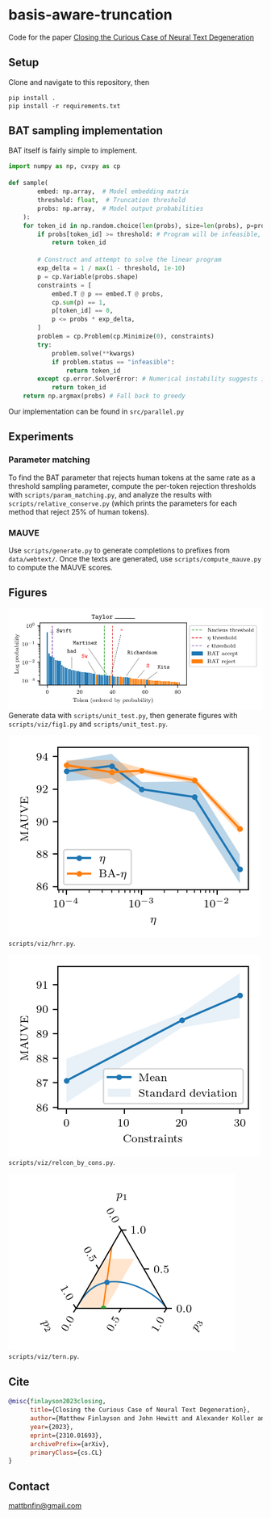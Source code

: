 # basis-aware-truncation
Code for the paper [Closing the Curious Case of Neural Text Degeneration](https://arxiv.org/abs/2310.01693)

## Setup
Clone and navigate to this repository, then
```
pip install .
pip install -r requirements.txt
```

## BAT sampling implementation

BAT itself is fairly simple to implement.
```python
import numpy as np, cvxpy as cp

def sample(
        embed: np.array,  # Model embedding matrix
        threshold: float,  # Truncation threshold
        probs: np.array,  # Model output probabilities
    ):
    for token_id in np.random.choice(len(probs), size=len(probs), p=probs, replace=False)
        if probs[token_id] >= threshold: # Program will be infeasible, no need to run it
            return token_id

        # Construct and attempt to solve the linear program
        exp_delta = 1 / max(1 - threshold, 1e-10)
        p = cp.Variable(probs.shape)
        constraints = [
            embed.T @ p == embed.T @ probs,
            cp.sum(p) == 1,
            p[token_id] == 0,
            p <= probs * exp_delta,
        ]
        problem = cp.Problem(cp.Minimize(0), constraints)
        try:
            problem.solve(**kwargs)
            if problem.status == "infeasible":
                return token_id
        except cp.error.SolverError: # Numerical instability suggests infeasible
            return token_id 
    return np.argmax(probs) # Fall back to greedy
```
Our implementation can be found in `src/parallel.py`

## Experiments

### Parameter matching

To find the BAT parameter that rejects human tokens at the same rate as a threshold sampling parameter,
compute the per-token rejection thresholds with `scripts/param_matching.py`,
and analyze the results with `scripts/relative_conserve.py` (which prints the parameters for each method that reject 25% of human tokens).

### MAUVE
Use `scripts/generate.py` to generate completions to prefixes from `data/webtext/`.
Once the texts are generated, use `scripts/compute_mauve.py` to compute the MAUVE scores.

## Figures

![`scripts/viz/fig1.py`](fig/fig1.png)
Generate data with `scripts/unit_test.py`, then generate figures with `scripts/viz/fig1.py` and `scripts/unit_test.py`.

![`scripts/viz/hrr.py`](fig/hrr.png)
`scripts/viz/hrr.py`.

![`scripts/viz/relcon_by_cons.py`](fig/constraints.png)
`scripts/viz/relcon_by_cons.py`.

![`scripts/viz/tern.py`](fig/tern.png)
`scripts/viz/tern.py`.


## Cite

```bibtex
@misc{finlayson2023closing,
      title={Closing the Curious Case of Neural Text Degeneration}, 
      author={Matthew Finlayson and John Hewitt and Alexander Koller and Swabha Swayamdipta and Ashish Sabharwal},
      year={2023},
      eprint={2310.01693},
      archivePrefix={arXiv},
      primaryClass={cs.CL}
}
```

## Contact

mattbnfin@gmail.com
